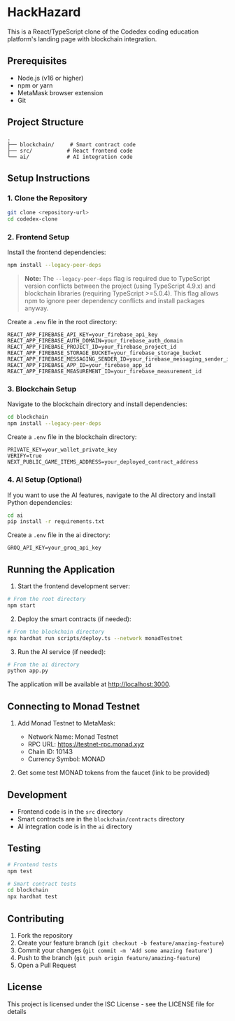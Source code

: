 # HackHazard

This is a React/TypeScript clone of the Codedex coding education platform's landing page with blockchain integration.

## Prerequisites

- Node.js (v16 or higher)
- npm or yarn
- MetaMask browser extension
- Git

## Project Structure

```
.
├── blockchain/     # Smart contract code
├── src/           # React frontend code
└── ai/            # AI integration code
```

## Setup Instructions

### 1. Clone the Repository

```bash
git clone <repository-url>
cd codedex-clone
```

### 2. Frontend Setup

Install the frontend dependencies:
```bash
npm install --legacy-peer-deps
```

> **Note:** The `--legacy-peer-deps` flag is required due to TypeScript version conflicts between the project (using TypeScript 4.9.x) and blockchain libraries (requiring TypeScript >=5.0.4). This flag allows npm to ignore peer dependency conflicts and install packages anyway.

Create a `.env` file in the root directory:
```env
REACT_APP_FIREBASE_API_KEY=your_firebase_api_key
REACT_APP_FIREBASE_AUTH_DOMAIN=your_firebase_auth_domain
REACT_APP_FIREBASE_PROJECT_ID=your_firebase_project_id
REACT_APP_FIREBASE_STORAGE_BUCKET=your_firebase_storage_bucket
REACT_APP_FIREBASE_MESSAGING_SENDER_ID=your_firebase_messaging_sender_id
REACT_APP_FIREBASE_APP_ID=your_firebase_app_id
REACT_APP_FIREBASE_MEASUREMENT_ID=your_firebase_measurement_id
```

### 3. Blockchain Setup

Navigate to the blockchain directory and install dependencies:
```bash
cd blockchain
npm install --legacy-peer-deps
```

Create a `.env` file in the blockchain directory:
```env
PRIVATE_KEY=your_wallet_private_key
VERIFY=true
NEXT_PUBLIC_GAME_ITEMS_ADDRESS=your_deployed_contract_address
```

### 4. AI Setup (Optional)

If you want to use the AI features, navigate to the AI directory and install Python dependencies:
```bash
cd ai
pip install -r requirements.txt
```

Create a `.env` file in the ai directory:
```env
GROQ_API_KEY=your_groq_api_key
```

## Running the Application

1. Start the frontend development server:
```bash
# From the root directory
npm start
```

2. Deploy the smart contracts (if needed):
```bash
# From the blockchain directory
npx hardhat run scripts/deploy.ts --network monadTestnet
```

3. Run the AI service (if needed):
```bash
# From the ai directory
python app.py
```

The application will be available at [http://localhost:3000](http://localhost:3000).

## Connecting to Monad Testnet

1. Add Monad Testnet to MetaMask:
   - Network Name: Monad Testnet
   - RPC URL: https://testnet-rpc.monad.xyz
   - Chain ID: 10143
   - Currency Symbol: MONAD

2. Get some test MONAD tokens from the faucet (link to be provided)

## Development

- Frontend code is in the `src` directory
- Smart contracts are in the `blockchain/contracts` directory
- AI integration code is in the `ai` directory

## Testing

```bash
# Frontend tests
npm test

# Smart contract tests
cd blockchain
npx hardhat test
```

## Contributing

1. Fork the repository
2. Create your feature branch (`git checkout -b feature/amazing-feature`)
3. Commit your changes (`git commit -m 'Add some amazing feature'`)
4. Push to the branch (`git push origin feature/amazing-feature`)
5. Open a Pull Request

## License

This project is licensed under the ISC License - see the LICENSE file for details
